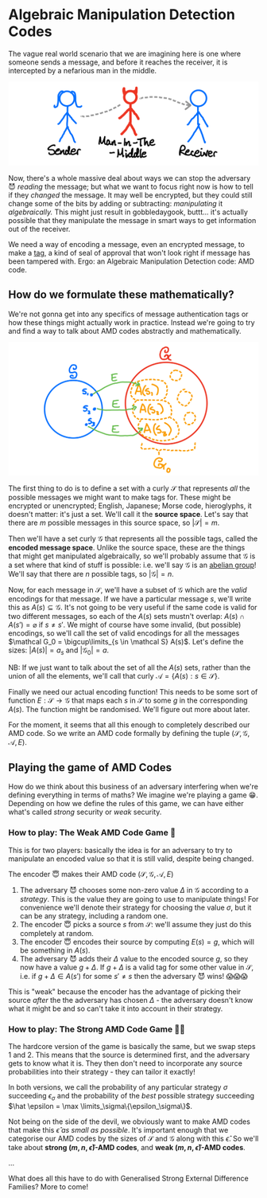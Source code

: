 # Algebraic Manipulation Detection Codes

The vague real world scenario that we are imagining here is one where someone sends a message, and before it reaches the receiver, it is intercepted by a nefarious man in the middle.

![sender-receiver-image](./post2img1.png)

Now, there's a whole massive deal about ways we can stop the  adversary 😈 *reading* the message; but what we want to focus right now is how to tell if they *changed* the message. It may well be encrypted, but they could still change some of the bits by adding or subtracting: *manipulating* it *algebraically.* This might just result in gobbledaygook, buttt... it's actually possible that they manipulate the message in smart ways to get information out of the receiver.

We need a way of encoding a message, even an encrypted message, to make a [tag](https://en.wikipedia.org/wiki/Message_authentication_code), a kind of seal of approval that won't look right if message has been tampered with. Ergo: an Algebraic Manipulation Detection code: AMD code.

## How do we formulate these mathematically?

We're not gonna get into any specifics of message authentication tags or how these things might actually work in practice. Instead we're going to try and find a way to talk about AMD codes abstractly and mathematically.

![amd-sets-image](./post2img2.png)

The first thing to do is to define a set with a curly $\mathcal S$ that represents *all* the possible messages we might want to make tags for. These might be encrypted or unencrypted; English, Japanese; Morse code, hieroglyphs, it doesn't matter: it's just a set. We'll call it the **source space**. Let's say that there are $m$ possible messages in this source space, so $|\mathcal S| = m$.

Then we'll have a set curly $\mathcal G$ that represents all the possible tags, called the **encoded message space**. Unlike the source space, these are the things that might get manipulated algebraically, so we'll probably assume that $\mathcal G$ is a set where that kind of stuff is possible: i.e. we'll say $\mathcal G$ is an [abelian group](https://en.wikipedia.org/wiki/Abelian_group)! We'll say that there are $n$ possible tags, so $|\mathcal G| = n$.

Now, for each message in $\mathcal S$, we'll have a subset of $\mathcal G$ which are the *valid* encodings for that message. If we have a particular message $s$, we'll write this as $A(s) \subseteq \mathcal G$. It's not going to be very useful if the same code is valid for two different messages, so each of the $A(s)$ sets mustn't overlap:  $A(s)∩A(s') = \varnothing$ if $s \neq s'$. We might of course have some invalid, (but possible) encodings, so we'll call the set of valid encodings for all the messages  $\mathcal G_0 = \bigcup\limits_{s \in \mathcal S} A(s)$. Let's define the sizes: $|A(s)| = a_s$ and $|\mathcal G_0| = a$.

NB: If we just want to talk about the set of all the $A(s)$ sets, rather than the union of all the elements, we'll call that curly $\mathcal A = \{ A(s) : s \in \mathcal S \}$.

Finally we need our actual encoding function! This needs to be some sort of function $E : \mathcal S \to \mathcal G$ that maps each $s$ in $\mathcal S$ to some $g$ in the corresponding $A(s)$. The function might be randomised. We'll figure out more about later.

For the moment, it seems that all this enough to completely described our AMD code. So we write an AMD code formally by defining the tuple $(\mathcal S, \mathcal G, \mathcal A, E)$.

## Playing the game of AMD Codes

How do we think about this business of an adversary interfering when we're defining everything in terms of maths? We imagine we're playing a game 😁. Depending on how we define the rules of this game, we can have either what's called *strong* security or *weak* security.

### How to play: The Weak AMD Code Game 🏓

This is for two players: basically the idea is for an adversary to try to manipulate an encoded value so that it is still valid, despite being changed.

The encoder 😇 makes their AMD code $(\mathcal S, \mathcal G, \mathcal A, E)$

1. The adversary 😈 chooses some non-zero value $\Delta$ in $\mathcal G$ according to a *strategy*. This is the value they are going to use to manipulate things! For convenience we'll denote their strategy for choosing the value $\sigma$, but it can be any strategy, including a random one.
2. The encoder 😇 picks a source $s$ from $\mathcal S$: we'll assume they just do this completely at random.
3. The encoder 😇 encodes their source by computing $E(s) = g$, which will be something in $A(s)$.
4. The adversary  😈 adds their $\Delta$ value to the encoded source $g$, so they now have a value $g + \Delta$. If $g + \Delta$ is a valid tag for some other value in $\mathcal S$, i.e. if $g + \Delta \in A(s')$ for some $s' \neq s$ then the adversary 😈 wins! 😱😱😱

This is "weak" because the encoder has the advantage of picking their source *after* the the adversary has chosen $\Delta$ - the adversary doesn't know what it might be and so can't take it into account in their strategy.

### How to play: The Strong AMD Code Game 🏋️‍♂️

The hardcore version of the game is basically the same, but we swap steps 1 and 2. This means that the source is determined first, and the adversary gets to know what it is. They then don't need to incorporate any source probabilities into their strategy - they can tailor it exactly!

In both versions, we call the probability of any particular strategy $\sigma$ succeeding $\epsilon_\sigma$ and the probability of the *best* possible strategy succeeding $\hat \epsilon = \max \limits_\sigma\{\epsilon_\sigma\}$.

Not being on the side of the devil, we obviously want to make AMD codes that make this $\hat \epsilon$ *as small as possible*. It's important enough that we categorise our AMD codes by the sizes of $\mathcal S$ and $\mathcal G$ along with this $\hat \epsilon$. So we'll take about **strong $(m, n, \hat \epsilon)$-AMD codes**, and **weak $(m, n, \hat \epsilon)$-AMD codes**.

...

What does all this have to do with Generalised Strong External Difference Families? More to come!











